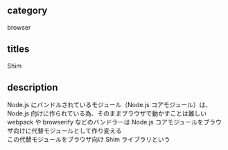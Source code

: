## category

browser

## titles

Shim

## description

Node.js にバンドルされているモジュール（Node.js コアモジュール）は、Node.js 向けに作られている為、そのままブラウザで動かすことは難しい  
webpack や browserify などのバンドラーは Node.js コアモジュールをブラウザ向けに代替モジュールとして作り変える  
この代替モジュールをブラウザ向け Shim ライブラリという
